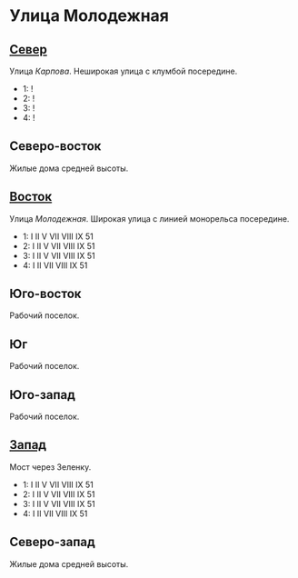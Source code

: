 # Улица Молодежная

## [Север](./540065.md)

Улица *Карпова*.
Неширокая улица с клумбой посередине.

* 1:    !
* 2:    !
* 3:    !
* 4:    !

## Северо-восток

Жилые дома средней высоты.

## [Восток](./550070.md)

Улица *Молодежная*.
Широкая улица с линией монорельса посередине.

* 1:    I   II  V   VII VIII    IX  51
* 2:    I   II  V   VII VIII    IX  51
* 3:    I   II  V   VII VIII    IX  51
* 4:    I   II  VII VIII    IX  51

## Юго-восток

Рабочий поселок.

## Юг

Рабочий поселок.

## Юго-запад

Рабочий поселок.

## [Запад](./530070.md)

Мост через Зеленку.

* 1:    I   II  V   VII VIII    IX  51
* 2:    I   II  V   VII VIII    IX  51
* 3:    I   II  V   VII VIII    IX  51
* 4:    I   II  VII VIII    IX  51

## Северо-запад

Жилые дома средней высоты.
